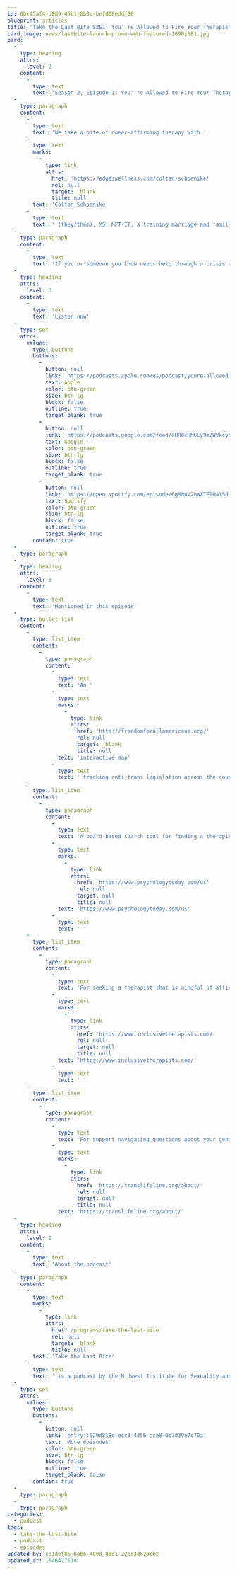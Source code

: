 ```yaml
---
id: 0bc45af4-d8d9-45b1-8b0c-befd08eddf90
blueprint: articles
title: 'Take the Last Bite S2E1: You''re Allowed to Fire Your Therapist'
card_image: news/lastbite-launch-promo-web-featured-1090x681.jpg
bard:
  -
    type: heading
    attrs:
      level: 2
    content:
      -
        type: text
        text: 'Season 2, Episode 1: You''re Allowed to Fire Your Therapist'
  -
    type: paragraph
    content:
      -
        type: text
        text: 'We take a bite of queer-affirming therapy with '
      -
        type: text
        marks:
          -
            type: link
            attrs:
              href: 'https://edgeswellness.com/coltan-schoenike'
              rel: null
              target: _blank
              title: null
        text: 'Coltan Schoenike'
      -
        type: text
        text: ' (they/them), MS, MFT-IT, a training marriage and family therapist based in Menominee, Wisconsin. We talk about pro-tips for queer and trans folks seeking affirming therapists, the continued gatekeeping of trans folks seeking biomedical transitions, and what to do when you just don''t vibe with your therapist and how amazing it is when you do.'
  -
    type: paragraph
    content:
      -
        type: text
        text: 'If you or someone you know needs help through a crisis or navigating their questions about being trans, contact the Trans Lifeline Hotline at US (877) 565-88760 or CA (877) 330-6366.'
  -
    type: heading
    attrs:
      level: 3
    content:
      -
        type: text
        text: 'Listen now'
  -
    type: set
    attrs:
      values:
        type: buttons
        buttons:
          -
            button: null
            link: 'https://podcasts.apple.com/us/podcast/youre-allowed-to-fire-your-therapist/id1582890778?i=1000552559938'
            text: Apple
            color: btn-green
            size: btn-lg
            block: false
            outline: true
            target_blank: true
          -
            button: null
            link: 'https://podcasts.google.com/feed/aHR0cHM6Ly9mZWVkcy50cmFuc2lzdG9yLmZtL3Rha2UtdGhlLWxhc3QtYml0ZQ/episode/YTFlZjI3Y2UtM2Q5My00N2I1LWIxYTUtNTY4ZjAxMDkzMjRj?sa=X&ved=0CAUQkfYCahcKEwiw-bWcsaX2AhUAAAAAHQAAAAAQAQ'
            text: Google
            color: btn-green
            size: btn-lg
            block: false
            outline: true
            target_blank: true
          -
            button: null
            link: 'https://open.spotify.com/episode/6gMNnV2bWXTElOAYSdzDFf?si=69f9179a0a3841e0'
            text: Spotify
            color: btn-green
            size: btn-lg
            block: false
            outline: true
            target_blank: true
        contain: true
  -
    type: paragraph
  -
    type: heading
    attrs:
      level: 3
    content:
      -
        type: text
        text: 'Mentioned in this episode'
  -
    type: bullet_list
    content:
      -
        type: list_item
        content:
          -
            type: paragraph
            content:
              -
                type: text
                text: 'An '
              -
                type: text
                marks:
                  -
                    type: link
                    attrs:
                      href: 'http://freedomforallamericans.org/'
                      rel: null
                      target: _blank
                      title: null
                text: 'interactive map'
              -
                type: text
                text: ' tracking anti-trans legislation across the country, including bills introduced in the Midwest we should be paying attention to right now'
      -
        type: list_item
        content:
          -
            type: paragraph
            content:
              -
                type: text
                text: 'A board-based search tool for finding a therapist: '
              -
                type: text
                marks:
                  -
                    type: link
                    attrs:
                      href: 'https://www.psychologytoday.com/us'
                      rel: null
                      target: null
                      title: null
                text: 'https://www.psychologytoday.com/us'
              -
                type: text
                text: ' '
      -
        type: list_item
        content:
          -
            type: paragraph
            content:
              -
                type: text
                text: 'For seeking a therapist that is mindful of affirming marginalized clients, check out '
              -
                type: text
                marks:
                  -
                    type: link
                    attrs:
                      href: 'https://www.inclusivetherapists.com/'
                      rel: null
                      target: null
                      title: null
                text: 'https://www.inclusivetherapists.com/'
              -
                type: text
                text: ' '
      -
        type: list_item
        content:
          -
            type: paragraph
            content:
              -
                type: text
                text: 'For support navigating questions about your gender identity or during a crisis as a trans person, check out '
              -
                type: text
                marks:
                  -
                    type: link
                    attrs:
                      href: 'https://translifeline.org/about/'
                      rel: null
                      target: null
                      title: null
                text: 'https://translifeline.org/about/'
  -
    type: heading
    attrs:
      level: 2
    content:
      -
        type: text
        text: 'About the podcast'
  -
    type: paragraph
    content:
      -
        type: text
        marks:
          -
            type: link
            attrs:
              href: /programs/take-the-last-bite
              rel: null
              target: _blank
              title: null
        text: 'Take the Last Bite'
      -
        type: text
        text: ' is a podcast by the Midwest Institute for Sexuality and Gender Diversity. It''s a direct counter to the Midwest Nice mentality— highlighting advocacy and activism by queer/trans communities in the Midwest region. Through each episode, we''re aiming to unearth the often disregarded and unacknowledged contributions of queer and trans folks to social change through interviews, casual conversations and reflections on Midwest queer time, space, and place. '
  -
    type: set
    attrs:
      values:
        type: buttons
        buttons:
          -
            button: null
            link: 'entry::029d818d-ecc3-4356-ace8-0b7d39e7c70a'
            text: 'More episodes'
            color: btn-green
            size: btn-lg
            block: false
            outline: true
            target_blank: false
        contain: true
  -
    type: paragraph
  -
    type: paragraph
categories:
  - podcast
tags:
  - take-the-last-bite
  - podcast
  - episodes
updated_by: cc1d6f85-bab6-480d-8bd1-226c3d628cb2
updated_at: 1646427118
---
```

